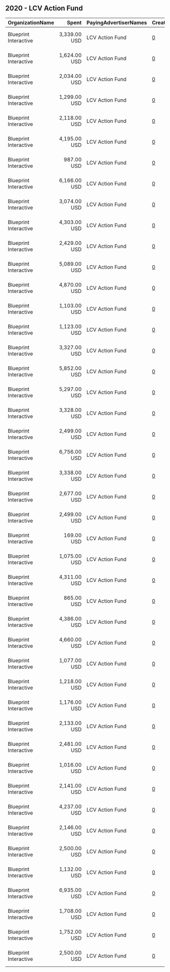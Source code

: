 ## 2020 - LCV Action Fund 
|OrganizationName|Spent|PayingAdvertiserNames|CreativeUrls|Impressions|Genders|AgeBrackets|CountryCodes|BillingAddresses|CandidateBallotInformation|
|:---|---:|:---|:---|---:|:---|:---|:---|:---|:---|
|Blueprint Interactive|3,339.00 USD|LCV Action Fund|[0](https://www.snap.com/political-ads/asset/8ee4cdaef3e2f170445aa2c3bc8ac1d1333df84c514961e2974ae2d93db51d82?mediaType=mp4)|821,172|FEMALE|18+|united states|"1730 Rhode Island Ave NW Suite 1014,Washington,20036,US"||
|Blueprint Interactive|1,624.00 USD|LCV Action Fund|[0](https://www.snap.com/political-ads/asset/f453d10dd7555c29aae046abf7505603759ee5b6c399ac657c1d501251079f32?mediaType=mp4)|579,490|FEMALE|18+|united states|"1730 Rhode Island Ave NW Suite 1014,Washington,20036,US"||
|Blueprint Interactive|2,034.00 USD|LCV Action Fund|[0](https://www.snap.com/political-ads/asset/4db3030021127a8a100b4b4ff960655213cd4e33ce0a93eee9500df205221fdf?mediaType=mp4)|949,885|FEMALE|18+|united states|"1730 Rhode Island Ave NW Suite 1014,Washington,20036,US"||
|Blueprint Interactive|1,299.00 USD|LCV Action Fund|[0](https://www.snap.com/political-ads/asset/1b2b2920de84580ead3bf771f322c96215d6890246f7687ad5b4184c6f6c6454?mediaType=mp4)|579,802|FEMALE|18+|united states|"1730 Rhode Island Ave NW Suite 1014,Washington,20036,US"||
|Blueprint Interactive|2,118.00 USD|LCV Action Fund|[0](https://www.snap.com/political-ads/asset/c8b8698279c986ff09020e58842d9a9eea88fa6515131c65863944cda737442f?mediaType=mp4)|957,787|FEMALE|18+|united states|"1730 Rhode Island Ave NW Suite 1014,Washington,20036,US"||
|Blueprint Interactive|4,195.00 USD|LCV Action Fund|[0](https://www.snap.com/political-ads/asset/e38d1a7d1edae9170f5ea193bd9c634130466206c8ceea871151dc06b826ecd3?mediaType=mp4)|636,780|FEMALE|18+|united states|"1730 Rhode Island Ave NW Suite 1014,Washington,20036,US"|LCV Victory Fund|
|Blueprint Interactive|987.00 USD|LCV Action Fund|[0](https://www.snap.com/political-ads/asset/fcb1ed3f9b3b8581ba5c5acda3ec9c3f49e0611bc9df4b026fc8ba49ba913ec2?mediaType=mp4)|392,903|FEMALE|18+|united states|"1730 Rhode Island Ave NW Suite 1014,Washington,20036,US"|LCV Victory Fund|
|Blueprint Interactive|6,166.00 USD|LCV Action Fund|[0](https://www.snap.com/political-ads/asset/fd9731ee3c6163f0a7f998c0305702c5be089b80403b786df5bfb5b495e8d163?mediaType=mp4)|879,090|FEMALE|18+|united states|"1730 Rhode Island Ave NW Suite 1014,Washington,20036,US"|LCV Victory Fund|
|Blueprint Interactive|3,074.00 USD|LCV Action Fund|[0](https://www.snap.com/political-ads/asset/e38d1a7d1edae9170f5ea193bd9c634130466206c8ceea871151dc06b826ecd3?mediaType=mp4)|474,051|FEMALE|18+|united states|"1730 Rhode Island Ave NW Suite 1014,Washington,20036,US"|LCV Victory Fund|
|Blueprint Interactive|4,303.00 USD|LCV Action Fund|[0](https://www.snap.com/political-ads/asset/6c6b1abba220fb8618ce2c7dce65b15053745e483465c7a9df6ac4e036532ece?mediaType=mp4)|1,206,134|FEMALE|18+|united states|"1730 Rhode Island Ave NW Suite 1014,Washington,20036,US"|LCV Victory Fund|
|Blueprint Interactive|2,429.00 USD|LCV Action Fund|[0](https://www.snap.com/political-ads/asset/1b2b2920de84580ead3bf771f322c96215d6890246f7687ad5b4184c6f6c6454?mediaType=mp4)|825,576|FEMALE|18+|united states|"1730 Rhode Island Ave NW Suite 1014,Washington,20036,US"||
|Blueprint Interactive|5,089.00 USD|LCV Action Fund|[0](https://www.snap.com/political-ads/asset/fd9731ee3c6163f0a7f998c0305702c5be089b80403b786df5bfb5b495e8d163?mediaType=mp4)|821,996|FEMALE|18+|united states|"1730 Rhode Island Ave NW Suite 1014,Washington,20036,US"|LCV Victory Fund|
|Blueprint Interactive|4,870.00 USD|LCV Action Fund|[0](https://www.snap.com/political-ads/asset/ced6e3b087e72e501240d082263b282f4df43b741a344ed6201d1282b7156a71?mediaType=mp4)|760,987|FEMALE|18+|united states|"1730 Rhode Island Ave NW Suite 1014,Washington,20036,US"|LCV Victory Fund|
|Blueprint Interactive|1,103.00 USD|LCV Action Fund|[0](https://www.snap.com/political-ads/asset/232e8d117286fb1bd355ae884b73daa21837c55914baa44d266f3acfaa7c731a?mediaType=mp4)|579,170|FEMALE|18+|united states|"1730 Rhode Island Ave NW Suite 1014,Washington,20036,US"||
|Blueprint Interactive|1,123.00 USD|LCV Action Fund|[0](https://www.snap.com/political-ads/asset/89285508b131433c9f1a6aac994aade4c7c7ae8450b1c220526e124198f7f908?mediaType=mp4)|354,680|FEMALE|18+|united states|"1730 Rhode Island Ave NW Suite 1014,Washington,20036,US"||
|Blueprint Interactive|3,327.00 USD|LCV Action Fund|[0](https://www.snap.com/political-ads/asset/4b48dacb7a72a9fed8adb0f2a84751110bc795e152d29b491d38c4235ef6ffbb?mediaType=mp4)|915,938|FEMALE|18+|united states|"1730 Rhode Island Ave NW Suite 1014,Washington,20036,US"||
|Blueprint Interactive|5,852.00 USD|LCV Action Fund|[0](https://www.snap.com/political-ads/asset/38ae44d066d7ed86cd85482b5e2cd93a4810b875e25dae967caefe55e0597733?mediaType=mp4)|937,314|FEMALE|18+|united states|"1730 Rhode Island Ave NW Suite 1014,Washington,20036,US"|LCV Victory Fund|
|Blueprint Interactive|5,297.00 USD|LCV Action Fund|[0](https://www.snap.com/political-ads/asset/ced6e3b087e72e501240d082263b282f4df43b741a344ed6201d1282b7156a71?mediaType=mp4)|1,027,984|FEMALE|18+|united states|"1730 Rhode Island Ave NW Suite 1014,Washington,20036,US"|LCV Victory Fund|
|Blueprint Interactive|3,328.00 USD|LCV Action Fund|[0](https://www.snap.com/political-ads/asset/e5ddf9968242fa611f2410b7ea7327b5777968deeeaac2d179cb2e7c79f41822?mediaType=mp4)|673,946|FEMALE|18+|united states|"1730 Rhode Island Ave NW Suite 1014,Washington,20036,US"||
|Blueprint Interactive|2,499.00 USD|LCV Action Fund|[0](https://www.snap.com/political-ads/asset/4a4560d5ccc04d57aa1924016914c7c0fdf17db28ecdf49baf9a1b701ef8fd7c?mediaType=mp4)|721,785|FEMALE|18-35|united states|"1730 Rhode Island Ave NW Suite 1014,Washington,20036,US"|LCV Victory Fund|
|Blueprint Interactive|6,756.00 USD|LCV Action Fund|[0](https://www.snap.com/political-ads/asset/ced6e3b087e72e501240d082263b282f4df43b741a344ed6201d1282b7156a71?mediaType=mp4)|1,107,388|FEMALE|18+|united states|"1730 Rhode Island Ave NW Suite 1014,Washington,20036,US"|LCV Victory Fund|
|Blueprint Interactive|3,338.00 USD|LCV Action Fund|[0](https://www.snap.com/political-ads/asset/966613968111c09dd3eef4309b8eafe03a03c58f35bf7e93f254cfe822df53ba?mediaType=mp4)|826,763|FEMALE|18+|united states|"1730 Rhode Island Ave NW Suite 1014,Washington,20036,US"||
|Blueprint Interactive|2,677.00 USD|LCV Action Fund|[0](https://www.snap.com/political-ads/asset/e38d1a7d1edae9170f5ea193bd9c634130466206c8ceea871151dc06b826ecd3?mediaType=mp4)|494,364|FEMALE|18+|united states|"1730 Rhode Island Ave NW Suite 1014,Washington,20036,US"|LCV Victory Fund|
|Blueprint Interactive|2,499.00 USD|LCV Action Fund|[0](https://www.snap.com/political-ads/asset/c6de5c493ffafd0509f139a8979f4ed51f9f5fbfabb43547e42c36b002cd7053?mediaType=mp4)|660,935|FEMALE|18-35|united states|"1730 Rhode Island Ave NW Suite 1014,Washington,20036,US"|LCV Victory Fund|
|Blueprint Interactive|169.00 USD|LCV Action Fund|[0](https://www.snap.com/political-ads/asset/28f6a3ab1c626522576a515068c672371d848a46c45105975ca0e1c903ababde?mediaType=mp4)|59,741|FEMALE|18+|united states|"1730 Rhode Island Ave NW Suite 1014,Washington,20036,US"|LCV Victory Fund|
|Blueprint Interactive|1,075.00 USD|LCV Action Fund|[0](https://www.snap.com/political-ads/asset/31489474aeacbc8a2152996e473231f5cc832c4fe89f566449adc0fe8561bcc7?mediaType=mp4)|402,212|FEMALE|18+|united states|"1730 Rhode Island Ave NW Suite 1014,Washington,20036,US"|LCV Victory Fund|
|Blueprint Interactive|4,311.00 USD|LCV Action Fund|[0](https://www.snap.com/political-ads/asset/c8b8698279c986ff09020e58842d9a9eea88fa6515131c65863944cda737442f?mediaType=mp4)|1,484,255|FEMALE|18+|united states|"1730 Rhode Island Ave NW Suite 1014,Washington,20036,US"||
|Blueprint Interactive|865.00 USD|LCV Action Fund|[0](https://www.snap.com/political-ads/asset/28f6a3ab1c626522576a515068c672371d848a46c45105975ca0e1c903ababde?mediaType=mp4)|309,500|FEMALE|18+|united states|"1730 Rhode Island Ave NW Suite 1014,Washington,20036,US"|LCV Victory Fund|
|Blueprint Interactive|4,386.00 USD|LCV Action Fund|[0](https://www.snap.com/political-ads/asset/38ae44d066d7ed86cd85482b5e2cd93a4810b875e25dae967caefe55e0597733?mediaType=mp4)|693,096|FEMALE|18+|united states|"1730 Rhode Island Ave NW Suite 1014,Washington,20036,US"|LCV Victory Fund|
|Blueprint Interactive|4,660.00 USD|LCV Action Fund|[0](https://www.snap.com/political-ads/asset/fd9731ee3c6163f0a7f998c0305702c5be089b80403b786df5bfb5b495e8d163?mediaType=mp4)|593,409|FEMALE|18+|united states|"1730 Rhode Island Ave NW Suite 1014,Washington,20036,US"|LCV Victory Fund|
|Blueprint Interactive|1,077.00 USD|LCV Action Fund|[0](https://www.snap.com/political-ads/asset/ae5feb6d82e4044974d4658e2423f04a996eb643d98ff83186ecdbd53e175252?mediaType=mov)|398,115|FEMALE|18+|united states|"1730 Rhode Island Ave NW Suite 1014,Washington,20036,US"||
|Blueprint Interactive|1,218.00 USD|LCV Action Fund|[0](https://www.snap.com/political-ads/asset/54461c68ed3e5dfd1f0dfd036fff552b2338dc0893027bf561914ceb43471cc0?mediaType=mp4)|465,775|FEMALE|18+|united states|"1730 Rhode Island Ave NW Suite 1014,Washington,20036,US"|LCV Victory Fund|
|Blueprint Interactive|1,176.00 USD|LCV Action Fund|[0](https://www.snap.com/political-ads/asset/7372fcf773f21708620d63be2bbda2feb1e63a23ab07d358e1e5443380e7619e?mediaType=mp4)|366,174|FEMALE|18+|united states|"1730 Rhode Island Ave NW Suite 1014,Washington,20036,US"|LCV Victory Fund|
|Blueprint Interactive|2,133.00 USD|LCV Action Fund|[0](https://www.snap.com/political-ads/asset/232e8d117286fb1bd355ae884b73daa21837c55914baa44d266f3acfaa7c731a?mediaType=mp4)|834,901|FEMALE|18+|united states|"1730 Rhode Island Ave NW Suite 1014,Washington,20036,US"||
|Blueprint Interactive|2,481.00 USD|LCV Action Fund|[0](https://www.snap.com/political-ads/asset/54461c68ed3e5dfd1f0dfd036fff552b2338dc0893027bf561914ceb43471cc0?mediaType=mp4)|737,562|FEMALE|18+|united states|"1730 Rhode Island Ave NW Suite 1014,Washington,20036,US"|LCV Victory Fund|
|Blueprint Interactive|1,016.00 USD|LCV Action Fund|[0](https://www.snap.com/political-ads/asset/a46b99b3d4dbde1b68792c65b76c7de22bf7814962a57b813777a6f64faba951?mediaType=mp4)|392,098|FEMALE|18+|united states|"1730 Rhode Island Ave NW Suite 1014,Washington,20036,US"|LCV Victory Fund|
|Blueprint Interactive|2,141.00 USD|LCV Action Fund|[0](https://www.snap.com/political-ads/asset/31489474aeacbc8a2152996e473231f5cc832c4fe89f566449adc0fe8561bcc7?mediaType=mp4)|639,362|FEMALE|18+|united states|"1730 Rhode Island Ave NW Suite 1014,Washington,20036,US"|LCV Victory Fund|
|Blueprint Interactive|4,237.00 USD|LCV Action Fund|[0](https://www.snap.com/political-ads/asset/4db3030021127a8a100b4b4ff960655213cd4e33ce0a93eee9500df205221fdf?mediaType=mp4)|1,403,498|FEMALE|18+|united states|"1730 Rhode Island Ave NW Suite 1014,Washington,20036,US"||
|Blueprint Interactive|2,146.00 USD|LCV Action Fund|[0](https://www.snap.com/political-ads/asset/6c6b1abba220fb8618ce2c7dce65b15053745e483465c7a9df6ac4e036532ece?mediaType=mp4)|807,018|FEMALE|18+|united states|"1730 Rhode Island Ave NW Suite 1014,Washington,20036,US"|LCV Victory Fund|
|Blueprint Interactive|2,500.00 USD|LCV Action Fund|[0](https://www.snap.com/political-ads/asset/3f32a62b51bfb4d6762b1668d742b5a3923695e774b2a025b97b9660149b28ef?mediaType=mp4)|635,797|FEMALE|18-35|united states|"1730 Rhode Island Ave NW Suite 1014,Washington,20036,US"|LCV Victory Fund|
|Blueprint Interactive|1,132.00 USD|LCV Action Fund|[0](https://www.snap.com/political-ads/asset/97e88243ce3c71435ecfe67d65c2511688f6f96f7d66244abf4dc18934f90ae2?mediaType=mp4)|355,978|FEMALE|18+|united states|"1730 Rhode Island Ave NW Suite 1014,Washington,20036,US"||
|Blueprint Interactive|6,935.00 USD|LCV Action Fund|[0](https://www.snap.com/political-ads/asset/38ae44d066d7ed86cd85482b5e2cd93a4810b875e25dae967caefe55e0597733?mediaType=mp4)|1,142,470|FEMALE|18+|united states|"1730 Rhode Island Ave NW Suite 1014,Washington,20036,US"|LCV Victory Fund|
|Blueprint Interactive|1,708.00 USD|LCV Action Fund|[0](https://www.snap.com/political-ads/asset/3dc6a4bbe6dbfc264c28f1b90cc61fdb99aa3989010230f0a1333322a54b3227?mediaType=mp4)|656,125|FEMALE|18+|united states|"1730 Rhode Island Ave NW Suite 1014,Washington,20036,US"||
|Blueprint Interactive|1,752.00 USD|LCV Action Fund|[0](https://www.snap.com/political-ads/asset/fcb1ed3f9b3b8581ba5c5acda3ec9c3f49e0611bc9df4b026fc8ba49ba913ec2?mediaType=mp4)|564,696|FEMALE|18+|united states|"1730 Rhode Island Ave NW Suite 1014,Washington,20036,US"|LCV Victory Fund|
|Blueprint Interactive|2,500.00 USD|LCV Action Fund|[0](https://www.snap.com/political-ads/asset/6e46c10c95f39a814bd5773f29d74a92d22f048c8df2f9a98932e7333988f507?mediaType=mp4)|698,599|FEMALE|18-35|united states|"1730 Rhode Island Ave NW Suite 1014,Washington,20036,US"|LCV Victory Fund|
